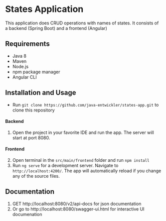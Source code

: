 # States Application

This application does CRUD operations with names of states. It consists of a backend (Spring Boot) and a frontend (Angular) 

## Requirements

* Java 8
* Maven
* Node.js
* npm package manager
* Angular CLI


## Installation and Usage
* Run `git clone https://github.com/java-entwickler/states-app.git` to clone this repository

#### Backend
1. Open the project in your favorite IDE and run the app. The server will start at port 8080.

#### Frontend
2. Open terminal in the `src/main/frontend` folder and run `npm install`
2. Run `ng serve` for a development server. Navigate to `http://localhost:4200/`. The app will automatically reload if you change any of the source files.

## Documentation
1. GET http://localhost:8080/v2/api-docs for json documentation
1. Or go to http://localhost:8080/swagger-ui.html for interactive UI documenation
